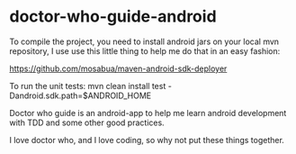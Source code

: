 doctor-who-guide-android
========================

To compile the project, you need to install android jars on your local mvn repository, I use use this little thing to help me do that in an easy fashion:

https://github.com/mosabua/maven-android-sdk-deployer

To run the unit tests:
mvn clean install test -Dandroid.sdk.path=$ANDROID_HOME

Doctor who guide is an android-app to help me learn android development with TDD and some other good practices.

I love doctor who, and I love coding, so why not put these things together.